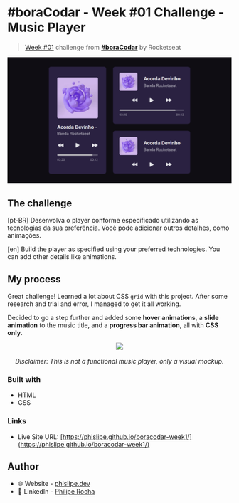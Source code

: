 # #boraCodar - Week #01 Challenge - Music Player

> [Week #01](https://www.figma.com/community/file/1195050524500542670) challenge from **[#boraCodar](https://boracodar.dev/)** by Rocketseat

<p align="center">
  <img src="./assets/screenshot.png">
</p>

## The challenge

[pt-BR] Desenvolva o player conforme especificado utilizando as tecnologias da sua preferência. Você pode adicionar outros detalhes, como animações.

[en] Build the player as specified using your preferred technologies. You can add other details like animations.

## My process

Great challenge! Learned a lot about CSS `grid` with this project. After some research and trial and error, I managed to get it all working.

Decided to go a step further and added some **hover animations**, a **slide animation** to the music title, and a **progress bar animation**, all with **CSS only**.

<p align="center">
  <img src="./assets/preview.gif">
</p>

<p 
  style="text-align: center; font-style: italic;">
  Disclaimer: This is not a functional music player, only a visual mockup.
</p>

### Built with

- HTML
- CSS

### Links

- Live Site URL: [https://phislipe.github.io/boracodar-week1/](https://phislipe.github.io/boracodar-week1/)

## Author

- 🌐 Website - [phislipe.dev](https://phislipe.dev)
- 🪪 LinkedIn - [Philipe Rocha](https://www.linkedin.com/in/phislipe/)
